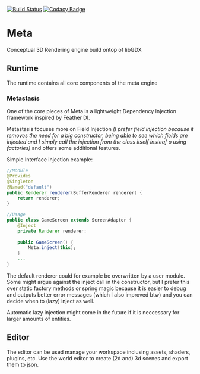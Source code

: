 [![Build Status](https://travis-ci.org/Frotty/Meta.svg?branch=master)](https://travis-ci.org/Frotty/Meta) [![Codacy Badge](https://api.codacy.com/project/badge/Grade/5d29848d4aa84e46b4e4fb185222c668)](https://www.codacy.com/app/frotty/Meta?utm_source=github.com&amp;utm_medium=referral&amp;utm_content=Frotty/Meta&amp;utm_campaign=Badge_Grade)
# Meta
Conceptual 3D Rendering engine build ontop of libGDX
## Runtime
The runtime contains all core components of the meta engine
### Metastasis
One of the core pieces of Meta is a lightweight Dependency Injection framework inspired by Feather DI.

Metastasis focuses more on Field Injection _(I prefer field injection because it removes the need for a big constructor, 
being able to see which fields are injected and I simply call the injection from the class itself insteaf o using factories)_ 
and offers some additional features.

Simple Interface injection example:
```java
//Module
@Provides
@Singleton
@Named("default")
public Renderer renderer(BufferRenderer renderer) {
    return renderer;
}

//Usage
public class GameScreen extends ScreenAdapter {
    @Inject
    private Renderer renderer;
    
    public GameScreen() {
        Meta.inject(this);
    }
    ...
}
```
The default renderer could for example be overwritten by a user module.
Some might argue against the inject call in the constructor, but I prefer this over static factory methods or spring magic because it is easier to debug and outputs better error messages (which I also improved btw)
and you can decide when to (lazy) inject as well.

Automatic lazy injection might come in the future if it is neccessary for larger amounts of entities.


## Editor
The editor can be used manage your workspace inclusing assets, shaders, plugins, etc.
Use the world editor to create (2d and) 3d scenes and export them to json.
